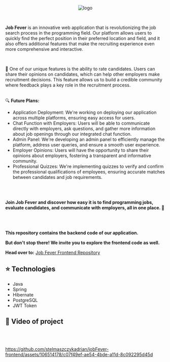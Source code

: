 <p align="center">
  <img src="https://github.com/stelmaszczykadrian/jobFever-frontend/assets/106514178/b35d3d45-782d-4009-9fa9-baeb5017a61f" alt="logo">
</p>

<br>

**Job Fever** is an innovative web application that is revolutionizing the job search process in the programming field. Our platform allows users to quickly find the perfect position in their preferred location and field, and it also offers additional features that make the recruiting experience even more comprehensive and interactive.

<br>

🌟 One of our unique features is the ability to rate candidates. Users can share their opinions on candidates, which can help other employers make recruitment decisions. This feature allows us to build a credible community where feedback plays a key role in the recruitment process.
<br><br>

🔍 **Future Plans:**
<ul>
<li>Application Deployment: We're working on deploying our application across multiple platforms, ensuring easy access for users.</li>
<li>Chat Function with Employers: Users will be able to communicate directly with employers, ask questions, and gather more information about job openings through our integrated chat function.</li>
<li>Admin Panel: We're developing an admin panel to efficiently manage the platform, address user queries, and ensure a smooth user experience.</li>
<li>Employer Opinions: Users will have the opportunity to share their opinions about employers, fostering a transparent and informative community.</li>
<li>Professional Quizzes: We're implementing quizzes to verify and confirm the professional qualifications of employees, ensuring accurate matches between candidates and job requirements.</li>
</ul>

<br><br>

**Join Job Fever and discover how easy it is to find programming jobs, evaluate candidates, and communicate with employers, all in one place. 💼**

<br><br>

**This repository contains the backend code of our application.**

**But don't stop there! We invite you to explore the frontend code as well.**

**Head over to:** [Job Fever Frontend Repository](https://github.com/stelmaszczykadrian/jobFever-frontend)

## :star: Technologies
<ul>
  <li>Java</li></li>
  <li>Spring</li>
  <li>Hibernate</li>
  <li>PostgreSQL</li>
  <li>JWT Token</li>
</ul>

## :rocket: Video of project
<br><br>



https://github.com/stelmaszczykadrian/jobFever-frontend/assets/106514178/c07f49ef-ae54-4bde-a11d-8c092295d45d



